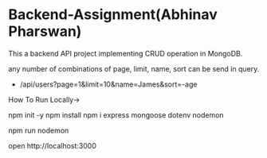 # Backend-Assignment(Abhinav Pharswan) 

This a backend API project implementing CRUD operation in MongoDB.

any number of combinations of page, limit, name, sort can be send in query.
- /api/users?page=1&limit=10&name=James&sort=-age

How To Run Locally->

npm init -y
npm install
npm i express mongoose dotenv nodemon

npm run nodemon

open http://localhost:3000
